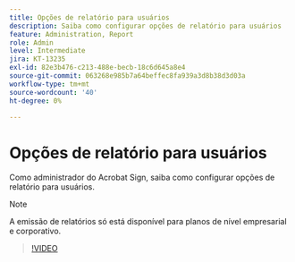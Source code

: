 ```yaml
---
title: Opções de relatório para usuários
description: Saiba como configurar opções de relatório para usuários
feature: Administration, Report
role: Admin
level: Intermediate
jira: KT-13235
exl-id: 82e3b476-c213-488e-becb-18c6d645a8e4
source-git-commit: 063268e985b7a64beffec8fa939a3d8b38d3d03a
workflow-type: tm+mt
source-wordcount: '40'
ht-degree: 0%

---
```


# Opções de relatório para usuários

Como administrador do Acrobat Sign, saiba como configurar opções de relatório para usuários.

>[!NOTE]
>
>A emissão de relatórios só está disponível para planos de nível empresarial e corporativo.

>[!VIDEO](https://video.tv.adobe.com/v/3437149?quality=12&learn=on&hidetitle=true&captions=por_br)
